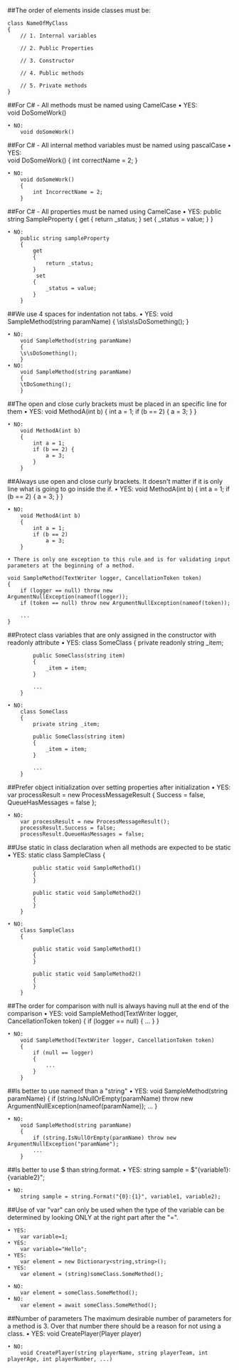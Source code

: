 
##The order of elements inside classes must be:
	
	class NameOfMyClass
	{
	    // 1. Internal variables
	
	    // 2. Public Properties
	
	    // 3. Constructor
	
	    // 4. Public methods
	
	    // 5. Private methods
	}

##For C# - All methods must be named using CamelCase
	• YES:  
		void DoSomeWork()
		
	• NO:
		void doSomeWork()
		
##For C# - All internal method variables must be named using pascalCase
	• YES:  
		void DoSomeWork()
		{
			int correctName = 2;
		}
		
	• NO:
		void doSomeWork()
		{
			int IncorrectName = 2;
		}
		
##For C# - All properties must be named using CamelCase
	• YES:
		public string SampleProperty
		{
		    get 
		    { 
		        return _status; 
		    }
		     set
		    {
		        _status = value;
		    }
		}
	
	• NO:
		public string sampleProperty
		{
		    get 
		    { 
		        return _status; 
		    }
		     set
		    {
		        _status = value;
		    }
		}

##We use 4 spaces for indentation not tabs.
	• YES:
		void SampleMethod(string paramName)
		{
		\s\s\s\sDoSomething();
		}
		
	• NO:
		void SampleMethod(string paramName)
		{
		\s\sDoSomething();
		}
	• NO:
		void SampleMethod(string paramName)
		{
		\tDoSomething();
		}
	
##The open and close curly brackets must be placed in an specific line for them
	• YES:
		void MethodA(int b)
		{
		    int a = 1;
		    if (b == 2) 
		    {
		        a = 3;
		    }
		}
		
	• NO:
		void MethodA(int b)
		{
		    int a = 1;
		    if (b == 2) {
		        a = 3;
		    }
		}
		
##Always use open and close curly brackets. It doesn't matter if it is only line what is going to go inside the if.
	• YES:
		void MethodA(int b)
		{
		    int a = 1;
		    if (b == 2) 
		    {
		        a = 3;
		    }
		}
		
	• NO:
		void MethodA(int b)
		{
		    int a = 1;
		    if (b == 2) 
		        a = 3;
		}
	
	• There is only one exception to this rule and is for validating input parameters at the beginning of a method.
	
	void SampleMethod(TextWriter logger, CancellationToken token)
	{
	    if (logger == null) throw new ArgumentNullException(nameof(logger));
	    if (token == null) throw new ArgumentNullException(nameof(token));
	
	    ...
	}

##Protect class variables that are only assigned in the constructor with readonly attribute
	• YES:
		class SomeClass
		{
		    private readonly string _item;
		
		    public SomeClass(string item)
		    {
		        _item = item;
		    }
		
		    ...
		}
		
	• NO:
		class SomeClass
		{
		    private string _item;
		
		    public SomeClass(string item)
		    {
		        _item = item;
		    }
		
		    ...
		}
##Prefer object initialization over setting properties after initialization
	• YES:
		var processResult = new ProcessMessageResult
		{
		    Success = false,
		    QueueHasMessages = false
		};
		
	• NO:
		var processResult = new ProcessMessageResult();
		processResult.Success = false;
		processResult.QueueHasMessages = false;

##Use static in class declaration when all methods are expected to be static
	• YES:
		static class SampleClass
		{
		
		    public static void SampleMethod1()
		    {
		    }
		
		    public static void SampleMethod2()
		    {
		    }
		}
	
	• NO:
		class SampleClass
		{
		
		    public static void SampleMethod1()
		    {
		    }
		
		    public static void SampleMethod2()
		    {
		    }
		}
	

##The order for comparison with null is always having null at the end of the comparison
	• YES:
		void SampleMethod(TextWriter logger, CancellationToken token)
		{
		    if (logger == null)
		    {
		        ...
		    }
		}
		
	• NO:
		void SampleMethod(TextWriter logger, CancellationToken token)
		{
		    if (null == logger)
		    {
		        ...
		    }
		}
	
##Is better to use nameof than a "string"
	• YES:
		void SampleMethod(string paramName)
		{
		    if (string.IsNullOrEmpty(paramName) throw new ArgumentNullException(nameof(paramName));
		    ...
		}
		
	• NO:
		void SampleMethod(string paramName)
		{
		    if (string.IsNullOrEmpty(paramName) throw new ArgumentNullException("paramName");
		    ...
		}
		
##Is better to use $ than string.format.
	• YES:
		string sample = $"{variable1}:{variable2}";
		
	• NO:
		string sample = string.Format("{0}:{1}", variable1, variable2);


##Use of var
"var" can only be used when the type of the variable can be determined by looking ONLY at the right part after the "=". 

	• YES:
		var variable=1;
	• YES:
		var variable="Hello";
	• YES:
		var element = new Dictionary<string,string>();
	• YES:
		var element = (string)someClass.SomeMethod();
		
	• NO:
		var element = someClass.SomeMethod();
	• NO:
		var element = await someClass.SomeMethod();
		
##Number of parameters
The maximum desirable number of parameters for a method is 3. Over that number there should be a reason for not using a class.
	• YES:
		void CreatePlayer(Player player)
	
	• NO:
		void CreatePlayer(string playerName, string playerTeam, int playerAge, int playerNumber, ...)
